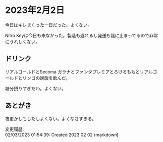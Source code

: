 # 2023年2月2日

今日はキレまくった一日だった。よくない。

Nitro Keyは今日も来なかった。製造も遅れるし発送も謎に止まってるので非常にうれしくない。

## ドリンク

リアルゴールドとSecoma ガラナとファンタプレミアとろけるももとリアルゴールドとリンゴの炭酸を飲んだ。

糖分摂りすぎだわ。よくない。

## あとがき

夜更かしもしたしよくない。よくなさすぎる。

変更履歴:  
02/03/2023 01:54:39: Created 2023 02 02 (markdown)  
